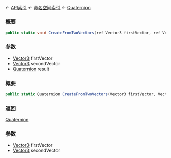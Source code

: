← [API索引](Api-Index) ← [命名空间索引](Namespace-Index) ← [Quaternion](VRageMath.Quaternion)

### 概要

```csharp
public static void CreateFromTwoVectors(ref Vector3 firstVector, ref Vector3 secondVector, out Quaternion result)
```

### 参数

* [Vector3](VRageMath.Vector3) firstVector
* [Vector3](VRageMath.Vector3) secondVector
* [Quaternion](VRageMath.Quaternion) result
### 概要

```csharp
public static Quaternion CreateFromTwoVectors(Vector3 firstVector, Vector3 secondVector)
```

### 返回

[Quaternion](VRageMath.Quaternion)

### 参数

* [Vector3](VRageMath.Vector3) firstVector
* [Vector3](VRageMath.Vector3) secondVector
